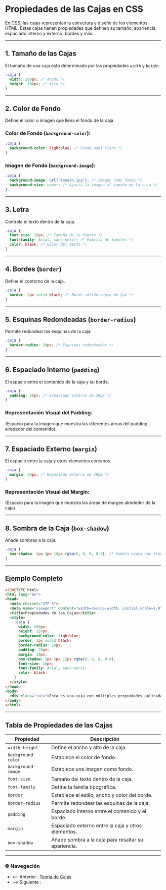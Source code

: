 # **Propiedades de las Cajas en CSS**

En CSS, las cajas representan la estructura y diseño de los elementos HTML. Estas cajas tienen propiedades que definen su tamaño, apariencia, espaciado interno y externo, bordes y más.

---

## **1. Tamaño de las Cajas**

El tamaño de una caja está determinado por las propiedades `width` y `height`.

```css
.caja {
  width: 200px; /* Ancho */
  height: 100px; /* Alto */
}
```

---

## **2. Color de Fondo**

Define el color o imagen que llena el fondo de la caja.

### **Color de Fondo (`background-color`):**

```css
.caja {
  background-color: lightblue; /* Fondo azul claro */
}
```

### **Imagen de Fondo (`background-image`):**

```css
.caja {
  background-image: url('imagen.jpg'); /* Imagen como fondo */
  background-size: cover; /* Ajusta la imagen al tamaño de la caja */
}
```

---

## **3. Letra**

Controla el texto dentro de la caja.

```css
.caja {
  font-size: 16px; /* Tamaño de la fuente */
  font-family: Arial, sans-serif; /* Familia de fuentes */
  color: black; /* Color del texto */
}
```

---

## **4. Bordes (`border`)**

Define el contorno de la caja.

```css
.caja {
  border: 2px solid black; /* Borde sólido negro de 2px */
}
```

---

## **5. Esquinas Redondeadas (`border-radius`)**

Permite redondear las esquinas de la caja.

```css
.caja {
  border-radius: 10px; /* Esquinas redondeadas */
}
```

---

## **6. Espaciado Interno (`padding`)**

El espacio entre el contenido de la caja y su borde.

```css
.caja {
  padding: 20px; /* Espaciado interno de 20px */
}
```

### Representación Visual del Padding:
(Espacio para la imagen que muestra las diferentes áreas del padding alrededor del contenido).

---

## **7. Espaciado Externo (`margin`)**

El espacio entre la caja y otros elementos cercanos.

```css
.caja {
  margin: 20px; /* Espaciado externo de 20px */
}
```

### Representación Visual del Margin:
(Espacio para la imagen que muestra las áreas de margen alrededor de la caja).

---

## **8. Sombra de la Caja (`box-shadow`)**

Añade sombras a la caja.

```css
.caja {
  box-shadow: 4px 4px 10px rgba(0, 0, 0, 0.5); /* Sombra negra con transparencia */
}
```

---

## **Ejemplo Completo**

```html
<!DOCTYPE html>
<html lang="es">
<head>
  <meta charset="UTF-8">
  <meta name="viewport" content="width=device-width, initial-scale=1.0">
  <title>Propiedades de las Cajas</title>
  <style>
    .caja {
      width: 300px;
      height: 150px;
      background-color: lightblue;
      border: 3px solid black;
      border-radius: 10px;
      padding: 20px;
      margin: 30px;
      box-shadow: 5px 5px 15px rgba(0, 0, 0, 0.4);
      font-size: 16px;
      font-family: Arial, sans-serif;
      color: black;
    }
  </style>
</head>
<body>
  <div class="caja">Esta es una caja con múltiples propiedades aplicadas.</div>
</body>
</html>
```

---

## **Tabla de Propiedades de las Cajas**

| **Propiedad**       | **Descripción**                                                       |
|---------------------|-----------------------------------------------------------------------|
| `width`, `height`   | Define el ancho y alto de la caja.                                   |
| `background-color`  | Establece el color de fondo.                                         |
| `background-image`  | Establece una imagen como fondo.                                     |
| `font-size`         | Tamaño del texto dentro de la caja.                                  |
| `font-family`       | Define la familia tipográfica.                                       |
| `border`            | Establece el estilo, ancho y color del borde.                       |
| `border-radius`     | Permite redondear las esquinas de la caja.                          |
| `padding`           | Espaciado interno entre el contenido y el borde.                    |
| `margin`            | Espaciado externo entre la caja y otros elementos.                  |
| `box-shadow`        | Añade sombra a la caja para resaltar su apariencia.                 |

---

### 🌐 Navegación

- <-- Anterior : [Teoría de Cajas](Teoría%20de%20Cajas.md)
- --> Siguiente : [](.md)

  
